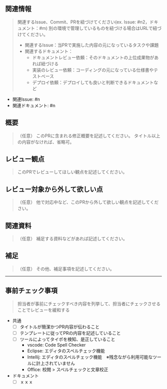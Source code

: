 ## 関連情報
> 関連するIssue、Commit、PRを紐づけてください(ex. Issue: #n2，ドキュメント：#m)
> 別の環境で管理しているものを紐づける場合はURLで紐づけてください。
> * 関連するIssue：当PRで実施した内容の元になっているタスクや課題
> * 関連するドキュメント：
>   * ドキュメントレビュー依頼：そのドキュメントの上位成果物があれば紐づける
>   * 実装のレビュー依頼：コーディングの元になっている仕様書やテストベース
>   * デプロイ依頼：デプロイしても良いと判断できるドキュメントなど
* 関連Issue: #n
* 関連ドキュメント: #n

## 概要
> （任意）
> このPRに含まれる修正概要を記述してください。
> タイトル以上の内容がなければ、省略可。

## レビュー観点
> このPRでレビューしてほしい観点を記述してください。

## レビュー対象から外して欲しい点
> （任意）
> 他で対応中など、このPRから外して欲しい観点を記述してください。

## 関連資料
> （任意）
> 補足する資料などがあれば記述してください。

## 補足
> （任意）
> その他、補足事項を記述してください。

---
## 事前チェック事項
> 担当者が事前にチェックすべき内容を列挙して、担当者にチェックさせることでレビューを緩和する
* 共通
  * [ ] タイトルが簡潔かつPR内容が伝わること
  * [ ] テンプレートに従ってPRの内容を記述していること
  * [ ] ツールによってタイポを検知、是正していること
    * vscode: Code Spell Checker
    * Eclipse: エディタのスペルチェック機能
    * Intellij: エディタのスペルチェック機能　※残念ながら利用可能なツールに計上されていません
    * Office: 校閲 > スペルチェックと文章校正
* ドキュメント
  * [ ] ｘｘｘ
